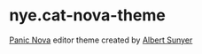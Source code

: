 # nye.cat-nova-theme

[Panic Nova](https://panic.com/nova) editor theme created by [Albert Sunyer](https://www.nye.cat)

